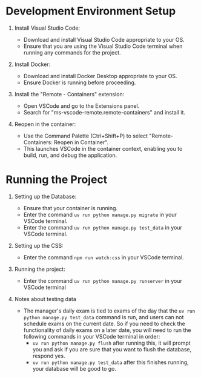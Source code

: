 # Development Environment Setup

1. Install Visual Studio Code:

    - Download and install Visual Studio Code appropriate to your OS.
    - Ensure that you are using the Visual Studio Code terminal when running any commands for the project.

1. Install Docker:

    - Download and install Docker Desktop appropriate to your OS.
    - Ensure Docker is running before proceeding.

1. Install the "Remote - Containers" extension:

    - Open VSCode and go to the Extensions panel.
    - Search for "ms-vscode-remote.remote-containers" and install it.

1. Reopen in the container:

    - Use the Command Palette (Ctrl+Shift+P) to select "Remote-Containers: Reopen in Container".
    - This launches VSCode in the container context, enabling you to build, run, and debug the application.

# Running the Project

1. Setting up the Database:

    - Ensure that your container is running.
    - Enter the command `uv run python manage.py migrate` in your VSCode terminal.
    - Enter the command `uv run python manage.py test_data` in your VSCode terminal.

2. Setting up the CSS:

    - Enter the command `npm run watch:css` in your VSCode terminal.

3. Running the project:

    - Enter the command `uv run python manage.py runserver` in your VSCode terminal

4. Notes about testing data

    - The manager's daily exam is tied to exams of the day that the `uv run python manage.py test_data` command is run, and users can not schedule exams on the current date. So if you need to check the functionality of daily exams on a later date, you will need to run the following commands in your VSCode terminal in order:
        - `uv run python manage.py flush` after running this, it will prompt you and ask if you are sure that you want to flush the database, respond yes.
        - `uv run python manage.py test_data` after this finishes running, your database will be good to go.

